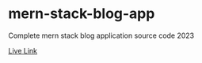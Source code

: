 # mern-stack-blog-app
Complete mern stack blog application source code 2023

[Live Link](https://blog-app-k1id.onrender.com/)

